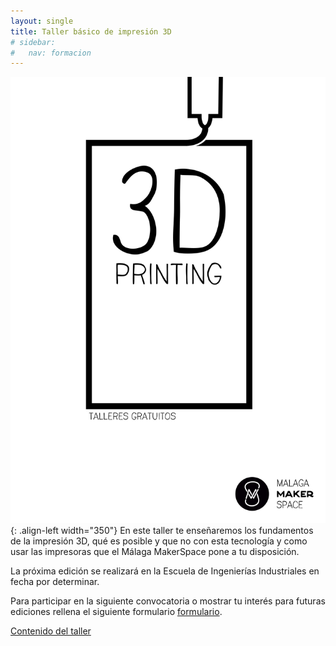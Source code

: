 ```yaml
---
layout: single
title: Taller básico de impresión 3D
# sidebar:
#   nav: formacion
---
```

![Poster fdm-basico](/assets/images/fdm-basico.svg){: .align-left width="350"}
En este taller te enseñaremos los fundamentos de la impresión 3D, qué es posible y que no con esta tecnología y como usar las impresoras que el Málaga MakerSpace pone a tu disposición.

La próxima edición se realizará en la Escuela de Ingenierías Industriales en fecha por determinar.

Para participar en la siguiente convocatoria o mostrar tu interés para futuras ediciones rellena el siguiente formulario [formulario](https://goo.gl/forms/AzABlRylEvvBmdYD3).

[Contenido del taller](/formacion/docs/fdm-basico.pdf)
